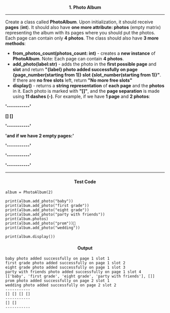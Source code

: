 <p align="center">
<strong>
1. Photo Album
</strong>
</p>

________________________________________________________

<p align="left">

Create a class called **PhotoAlbum**. Upon initialization, it should receive **pages** (**int**). It should also have **one more attribute: photos** (empty matrix) representing the album with its pages where you should put the photos. Each page can contain only **4 photos**. The class should also have **3 more methods**:
- **from_photos_count(photos_count: int)** - creates a **new instance** of **PhotoAlbum**. Note: Each page can contain **4 photos**.
- **add_photo(label:str)** - adds the photo in the **first possible page** and **slot** and return **"{label} photo added successfully on page {page_number(starting from 1)} slot {slot_number(starting from 1)}"**. If there are **no free slots** left, return **"No more free slots"**
- **display()** - returns a **string representation** of **each page** and the **photos** in it. Each photo is marked with **"[]"**, and the **page separation** is made using **11 dashes (-)**. For example, if we have **1 page** and **2 photos**:

<b>'-----------'

[] []

'-----------'

'and if we have 2 empty pages:'

'-----------'

'-----------'

'-----------'</b>
</p>

_____________________________________________________________

<h4 align="center">Test Code</h4>

```Pyton
album = PhotoAlbum(2)

print(album.add_photo("baby"))
print(album.add_photo("first grade"))
print(album.add_photo("eight grade"))
print(album.add_photo("party with friends"))
print(album.photos)
print(album.add_photo("prom"))
print(album.add_photo("wedding"))

print(album.display())
```

<h4 align="center">Output</h4>

```
baby photo added successfully on page 1 slot 1
first grade photo added successfully on page 1 slot 2
eight grade photo added successfully on page 1 slot 3
party with friends photo added successfully on page 1 slot 4
[['baby', 'first grade', 'eight grade', 'party with friends'], []]
prom photo added successfully on page 2 slot 1
wedding photo added successfully on page 2 slot 2
-----------
[] [] [] []
-----------
[] []
-----------
```